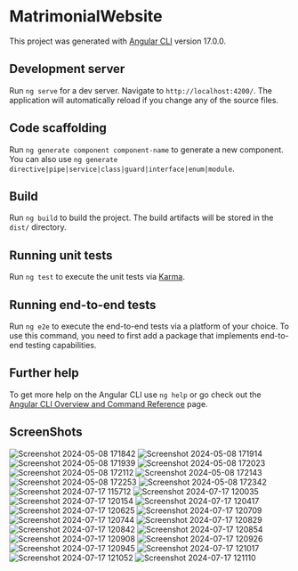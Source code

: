 # MatrimonialWebsite

This project was generated with [Angular CLI](https://github.com/angular/angular-cli) version 17.0.0.

## Development server

Run `ng serve` for a dev server. Navigate to `http://localhost:4200/`. The application will automatically reload if you change any of the source files.

## Code scaffolding

Run `ng generate component component-name` to generate a new component. You can also use `ng generate directive|pipe|service|class|guard|interface|enum|module`.

## Build

Run `ng build` to build the project. The build artifacts will be stored in the `dist/` directory.

## Running unit tests

Run `ng test` to execute the unit tests via [Karma](https://karma-runner.github.io).

## Running end-to-end tests

Run `ng e2e` to execute the end-to-end tests via a platform of your choice. To use this command, you need to first add a package that implements end-to-end testing capabilities.

## Further help

To get more help on the Angular CLI use `ng help` or go check out the [Angular CLI Overview and Command Reference](https://angular.io/cli) page.

## ScreenShots
![Screenshot 2024-05-08 171842](https://github.com/user-attachments/assets/807f4bee-4dde-4ba3-887c-b1efd00bcfc5)  ![Screenshot 2024-05-08 171914](https://github.com/user-attachments/assets/f3256733-af16-48a3-8b33-90e5e431065c)  ![Screenshot 2024-05-08 171939](https://github.com/user-attachments/assets/5681afb2-e1fe-4ac7-9d61-e0a4a7255ef9)  ![Screenshot 2024-05-08 172023](https://github.com/user-attachments/assets/a5f8138a-bbf1-41bd-874a-fbd6ee932e80)  ![Screenshot 2024-05-08 172112](https://github.com/user-attachments/assets/c657ba70-1781-4dd7-abdf-5883fb444394) ![Screenshot 2024-05-08 172143](https://github.com/user-attachments/assets/e6269c53-ff4b-4866-b843-f13ca6d1bdef)  ![Screenshot 2024-05-08 172253](https://github.com/user-attachments/assets/a6862c03-9d86-490c-b57f-726d87c34846)
![Screenshot 2024-05-08 172342](https://github.com/user-attachments/assets/cc4d3680-83dc-4982-8c7f-0caeacc576c3) ![Screenshot 2024-07-17 115712](https://github.com/user-attachments/assets/2e96a0d3-49d2-4523-badd-a9fa60816cc0)
![Screenshot 2024-07-17 120035](https://github.com/user-attachments/assets/4ff1e586-105b-4683-9b94-623a60a00cac) ![Screenshot 2024-07-17 120154](https://github.com/user-attachments/assets/5527a69c-5e9f-4370-9c5e-c24bee70a224) ![Screenshot 2024-07-17 120417](https://github.com/user-attachments/assets/4847fa20-1da4-4aa3-9e53-57b35d71a8e6)
![Screenshot 2024-07-17 120625](https://github.com/user-attachments/assets/0385e1b0-2cc5-4d3c-9c80-7d8a751af9c4) ![Screenshot 2024-07-17 120709](https://github.com/user-attachments/assets/811d1adb-8e2e-4ac2-b376-b080baac24bd)
![Screenshot 2024-07-17 120744](https://github.com/user-attachments/assets/dd409896-bffc-4440-8dff-e0d389cd4faf) ![Screenshot 2024-07-17 120829](https://github.com/user-attachments/assets/31cab936-0388-4379-abad-89009621ac96)
![Screenshot 2024-07-17 120842](https://github.com/user-attachments/assets/9691e01e-e0fa-4dc4-987e-409add4d5757) ![Screenshot 2024-07-17 120854](https://github.com/user-attachments/assets/a0fb68df-21f7-4d9e-b716-45d1beb6820b)
![Screenshot 2024-07-17 120908](https://github.com/user-attachments/assets/d388a258-3daa-4112-b525-4e87ba5d0c8f) ![Screenshot 2024-07-17 120926](https://github.com/user-attachments/assets/561a18e5-55e4-4246-b766-aab3ee5d7108)
![Screenshot 2024-07-17 120945](https://github.com/user-attachments/assets/bda96eec-68a6-4a3f-b5f1-9058034e1a84) ![Screenshot 2024-07-17 121017](https://github.com/user-attachments/assets/b2b63b85-acc1-4973-ac10-9226c21c8612)
![Screenshot 2024-07-17 121052](https://github.com/user-attachments/assets/70eb849f-c7a4-4a84-95bc-cfcfa08b471f) ![Screenshot 2024-07-17 121110](https://github.com/user-attachments/assets/825e2ac7-46ea-4a50-956a-996d749d08e7)

